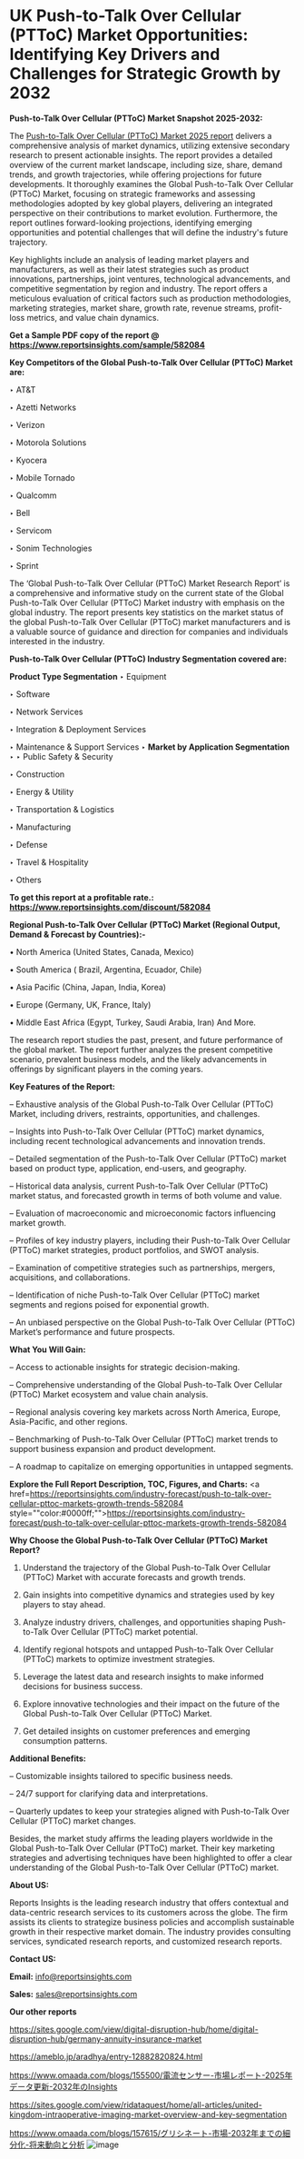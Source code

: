 # UK Push-to-Talk Over Cellular (PTToC) Market Opportunities: Identifying Key Drivers and Challenges for Strategic Growth by 2032

<strong>Push-to-Talk Over Cellular (PTToC) Market Snapshot 2025-2032:</strong>

The <a href=https://www.reportsinsights.com/sample/582084>Push-to-Talk Over Cellular (PTToC) Market 2025 report</a> delivers a comprehensive analysis of market dynamics, utilizing extensive secondary research to present actionable insights. The report provides a detailed overview of the current market landscape, including size, share, demand trends, and growth trajectories, while offering projections for future developments. It thoroughly examines the Global Push-to-Talk Over Cellular (PTToC) Market, focusing on strategic frameworks and assessing methodologies adopted by key global players, delivering an integrated perspective on their contributions to market evolution. Furthermore, the report outlines forward-looking projections, identifying emerging opportunities and potential challenges that will define the industry's future trajectory.

Key highlights include an analysis of leading market players and manufacturers, as well as their latest strategies such as product innovations, partnerships, joint ventures, technological advancements, and competitive segmentation by region and industry. The report offers a meticulous evaluation of critical factors such as production methodologies, marketing strategies, market share, growth rate, revenue streams, profit-loss metrics, and value chain dynamics.

<strong>Get a Sample PDF copy of the report @ <a href=https://www.reportsinsights.com/sample/582084 style=color:#0000ff;>https://www.reportsinsights.com/sample/582084</a></strong>

<strong>Key Competitors of the Global Push-to-Talk Over Cellular (PTToC) Market are:</strong>

‣ AT&T

‣ Azetti Networks

‣ Verizon

‣ Motorola Solutions

‣ Kyocera

‣ Mobile Tornado

‣ Qualcomm

‣ Bell

‣ Servicom

‣ Sonim Technologies

‣ Sprint

The ‘Global Push-to-Talk Over Cellular (PTToC) Market Research Report’ is a comprehensive and informative study on the current state of the Global Push-to-Talk Over Cellular (PTToC) Market industry with emphasis on the global industry. The report presents key statistics on the market status of the global Push-to-Talk Over Cellular (PTToC) market manufacturers and is a valuable source of guidance and direction for companies and individuals interested in the industry.

<strong>Push-to-Talk Over Cellular (PTToC) Industry Segmentation covered are:</strong>

<strong>Product Type Segmentation</strong>
‣
Equipment

‣ Software

‣ Network Services

‣ Integration & Deployment Services

‣ Maintenance & Support Services
‣ 
<strong>Market by Application Segmentation</strong>
‣
‣  Public Safety & Security

‣ Construction

‣ Energy & Utility

‣ Transportation & Logistics

‣ Manufacturing

‣ Defense

‣ Travel & Hospitality

‣ Others

<strong>To get this report at a profitable rate.: <a href=https://www.reportsinsights.com/discount/582084 style=color:#0000ff;>https://www.reportsinsights.com/discount/582084</a></strong>

<strong>Regional Push-to-Talk Over Cellular (PTToC) Market (Regional Output, Demand &amp; Forecast by Countries):-</strong>

• North America (United States, Canada, Mexico)

• South America ( Brazil, Argentina, Ecuador, Chile)

• Asia Pacific (China, Japan, India, Korea)

• Europe (Germany, UK, France, Italy)

• Middle East Africa (Egypt, Turkey, Saudi Arabia, Iran) And More.

The research report studies the past, present, and future performance of the global market. The report further analyzes the present competitive scenario, prevalent business models, and the likely advancements in offerings by significant players in the coming years.

<strong>Key Features of the Report:</strong>

– Exhaustive analysis of the Global Push-to-Talk Over Cellular (PTToC) Market, including drivers, restraints, opportunities, and challenges.

– Insights into Push-to-Talk Over Cellular (PTToC) market dynamics, including recent technological advancements and innovation trends.

– Detailed segmentation of the Push-to-Talk Over Cellular (PTToC) market based on product type, application, end-users, and geography.

– Historical data analysis, current Push-to-Talk Over Cellular (PTToC) market status, and forecasted growth in terms of both volume and value.

– Evaluation of macroeconomic and microeconomic factors influencing market growth.

– Profiles of key industry players, including their Push-to-Talk Over Cellular (PTToC) market strategies, product portfolios, and SWOT analysis.

– Examination of competitive strategies such as partnerships, mergers, acquisitions, and collaborations.

– Identification of niche Push-to-Talk Over Cellular (PTToC) market segments and regions poised for exponential growth.

– An unbiased perspective on the Global Push-to-Talk Over Cellular (PTToC) Market’s performance and future prospects.

<strong>What You Will Gain:</strong>

– Access to actionable insights for strategic decision-making.

– Comprehensive understanding of the Global Push-to-Talk Over Cellular (PTToC) Market ecosystem and value chain analysis.

– Regional analysis covering key markets across North America, Europe, Asia-Pacific, and other regions.

– Benchmarking of Push-to-Talk Over Cellular (PTToC) market trends to support business expansion and product development.

– A roadmap to capitalize on emerging opportunities in untapped segments.

<strong>Explore the Full Report Description, TOC, Figures, and Charts:</strong>
<a href=https://reportsinsights.com/industry-forecast/push-to-talk-over-cellular-pttoc-markets-growth-trends-582084 style=""color:#0000ff;"">https://reportsinsights.com/industry-forecast/push-to-talk-over-cellular-pttoc-markets-growth-trends-582084</a>

<strong>Why Choose the Global Push-to-Talk Over Cellular (PTToC) Market Report?</strong>

1. Understand the trajectory of the Global Push-to-Talk Over Cellular (PTToC) Market with accurate forecasts and growth trends.

2. Gain insights into competitive dynamics and strategies used by key players to stay ahead.

3. Analyze industry drivers, challenges, and opportunities shaping Push-to-Talk Over Cellular (PTToC) market potential.

4. Identify regional hotspots and untapped Push-to-Talk Over Cellular (PTToC) markets to optimize investment strategies.

5. Leverage the latest data and research insights to make informed decisions for business success.

6. Explore innovative technologies and their impact on the future of the Global Push-to-Talk Over Cellular (PTToC) Market.

7. Get detailed insights on customer preferences and emerging consumption patterns.

<strong>Additional Benefits:</strong>

– Customizable insights tailored to specific business needs.

– 24/7 support for clarifying data and interpretations.

– Quarterly updates to keep your strategies aligned with Push-to-Talk Over Cellular (PTToC) market changes.

Besides, the market study affirms the leading players worldwide in the Global Push-to-Talk Over Cellular (PTToC) market. Their key marketing strategies and advertising techniques have been highlighted to offer a clear understanding of the Global Push-to-Talk Over Cellular (PTToC) market.

<strong><strong>About US</strong>:</strong>

Reports Insights is the leading research industry that offers contextual and data-centric research services to its customers across the globe. The firm assists its clients to strategize business policies and accomplish sustainable growth in their respective market domain. The industry provides consulting services, syndicated research reports, and customized research reports.

<strong>Contact US:</strong>

<p class=><b>Email:</b> <a href=mailto:info@reportsinsights.com>info@reportsinsights.com</a></p>
<p class=><b>Sales:</b> <a href=mailto:sales@reportsinsights.com>sales@reportsinsights.com</a></p>

<strong>Our other reports</strong>

<a href=https://sites.google.com/view/digital-disruption-hub/home/digital-disruption-hub/germany-annuity-insurance-market>https://sites.google.com/view/digital-disruption-hub/home/digital-disruption-hub/germany-annuity-insurance-market</a>

<a href=https://ameblo.jp/aradhya/entry-12882820824.html>https://ameblo.jp/aradhya/entry-12882820824.html</a>

<a href=https://www.omaada.com/blogs/155500/電流センサー-市場レポート-2025年データ更新-2032年のInsights>https://www.omaada.com/blogs/155500/電流センサー-市場レポート-2025年データ更新-2032年のInsights</a>

<a href=https://sites.google.com/view/ridataquest/home/all-articles/united-kingdom-intraoperative-imaging-market-overview-and-key-segmentation>https://sites.google.com/view/ridataquest/home/all-articles/united-kingdom-intraoperative-imaging-market-overview-and-key-segmentation</a>

<a href=https://www.omaada.com/blogs/157615/グリシネート-市場-2032年までの細分化-将来動向と分析>https://www.omaada.com/blogs/157615/グリシネート-市場-2032年までの細分化-将来動向と分析</a>
![image](https://github.com/user-attachments/assets/284b513e-ac0b-4952-939e-2573d50e38f9)
